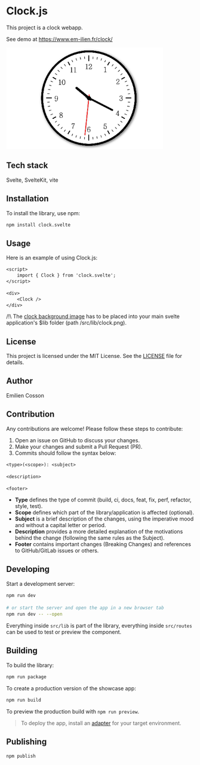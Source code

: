 # Clock.js

This project is a clock webapp.

See demo at https://www.em-ilien.fr/clock/

![alt text](image.png)

## Tech stack

Svelte, SvelteKit, vite

## Installation

To install the library, use npm:

```bash
npm install clock.svelte
```

## Usage

Here is an example of using Clock.js:

```svelte
<script>
	import { Clock } from 'clock.svelte';
</script>

<div>
	<Clock />
</div>
```

/!\ The [clock background image](./src/lib/clock.png) has to be placed into your main svelte application's $lib folder (path /src/lib/clock.png).

## License

This project is licensed under the MIT License. See the [LICENSE](LICENSE) file for details.

## Author

Emilien Cosson

## Contribution

Any contributions are welcome! Please follow these steps to contribute:

1. Open an issue on GitHub to discuss your changes.
2. Make your changes and submit a Pull Request (PR).
3. Commits should follow the syntax below:

```
<type>(<scope>): <subject>

<description>

<footer>
```

- **Type** defines the type of commit (build, ci, docs, feat, fix, perf, refactor, style, test).
- **Scope** defines which part of the library/application is affected (optional).
- **Subject** is a brief description of the changes, using the imperative mood and without a capital letter or period.
- **Description** provides a more detailed explanation of the motivations behind the change (following the same rules as the Subject).
- **Footer** contains important changes (Breaking Changes) and references to GitHub/GitLab issues or others.

## Developing

Start a development server:

```bash
npm run dev

# or start the server and open the app in a new browser tab
npm run dev -- --open
```

Everything inside `src/lib` is part of the library, everything inside `src/routes` can be used to test or preview the component.

## Building

To build the library:

```bash
npm run package
```

To create a production version of the showcase app:

```bash
npm run build
```

To preview the production build with `npm run preview`.

> To deploy the app, install an [adapter](https://kit.svelte.dev/docs/adapters) for your target environment.

## Publishing

```bash
npm publish
```
